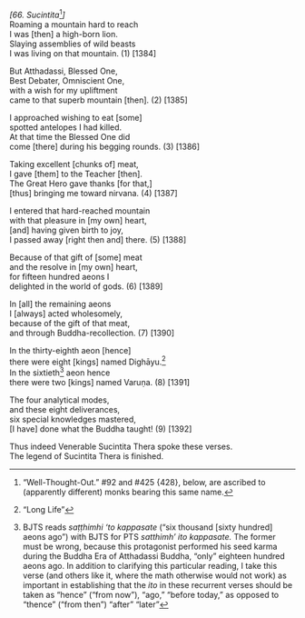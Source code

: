*\[66. Sucintita*[^1]*\]*  
Roaming a mountain hard to reach  
I was \[then\] a high-born lion.  
Slaying assemblies of wild beasts  
I was living on that mountain. (1) \[1384\]

But Atthadassi, Blessed One,  
Best Debater, Omniscient One,  
with a wish for my upliftment  
came to that superb mountain \[then\]. (2) \[1385\]

I approached wishing to eat \[some\]  
spotted antelopes I had killed.  
At that time the Blessed One did  
come \[there\] during his begging rounds. (3) \[1386\]

Taking excellent \[chunks of\] meat,  
I gave \[them\] to the Teacher \[then\].  
The Great Hero gave thanks \[for that,\]  
\[thus\] bringing me toward nirvana. (4) \[1387\]

I entered that hard-reached mountain  
with that pleasure in \[my own\] heart,  
\[and\] having given birth to joy,  
I passed away \[right then and\] there. (5) \[1388\]

Because of that gift of \[some\] meat  
and the resolve in \[my own\] heart,  
for fifteen hundred aeons I  
delighted in the world of gods. (6) \[1389\]

In \[all\] the remaining aeons  
I \[always\] acted wholesomely,  
because of the gift of that meat,  
and through Buddha-recollection. (7) \[1390\]

In the thirty-eighth aeon \[hence\]  
there were eight \[kings\] named Dighāyu.[^2]  
In the sixtieth[^3] aeon hence  
there were two \[kings\] named Varuṇa. (8) \[1391\]

The four analytical modes,  
and these eight deliverances,  
six special knowledges mastered,  
\[I have\] done what the Buddha taught! (9) \[1392\]

Thus indeed Venerable Sucintita Thera spoke these verses.  
The legend of Sucintita Thera is finished.

[^1]: “Well-Thought-Out.” \#92 and \#425 {428}, below, are ascribed to
    (apparently different) monks bearing this same name.

[^2]: “Long Life”

[^3]: BJTS reads *saṭṭhimhi* *‘to kappasate* (“six thousand \[sixty
    hundred\] aeons ago”) with BJTS for PTS *satthimh’ ito kappasate.*
    The former must be wrong, because this protagonist performed his
    seed karma during the Buddha Era of Atthadassi Buddha, “only”
    eighteen hundred aeons ago. In addition to clarifying this
    particular reading, I take this verse (and others like it, where the
    math otherwise would not work) as important in establishing that the
    *ito* in these recurrent verses should be taken as “hence” (“from
    now”), “ago,” “before today,” as opposed to “thence” (“from then”)
    “after” “later”

